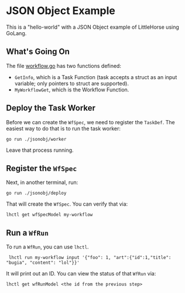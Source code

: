 # JSON Object Example

This is a "hello-world" with a JSON Object example of LittleHorse using GoLang.

## What's Going On

The file [workflow.go](./workflow.go) has two functions defined:

- `GetInfo`, which is a Task Function (task accepts a struct as an input variable; only pointers to struct are supported).
- `MyWorkflowGet`, which is the Workflow Function.

## Deploy the Task Worker

Before we can create the `WfSpec`, we need to register the `TaskDef`. The easiest way to do that is to run the task worker:

```
go run ./jsonobj/worker
```

Leave that process running.

## Register the `WfSpec`

Next, in another terminal, run:

```
go run ./jsonobj/deploy
```

That will create the `WfSpec`. You can verify that via:

```
lhctl get wfSpecModel my-workflow
```

## Run a `WfRun`

To run a `WfRun`, you can use `lhctl`.

```
 lhctl run my-workflow input '{"foo": 1, "art":{"id":1,"title": "bugia", "content": "lol"}}'
```

It will print out an ID. You can view the status of that `WfRun` via:

```
lhctl get wfRunModel <the id from the previous step>
```
